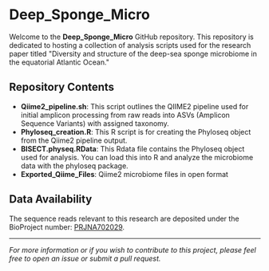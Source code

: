 # Deep_Sponge_Micro

Welcome to the **Deep_Sponge_Micro** GitHub repository. This repository is dedicated to hosting a collection of analysis scripts used for the research paper titled "Diversity and structure of the deep-sea sponge microbiome in the equatorial Atlantic Ocean."

## Repository Contents

- **Qiime2_pipeline.sh**: This script outlines the QIIME2 pipeline used for initial amplicon processing from raw reads into ASVs (Amplicon Sequence Variants) with assigned taxonomy.
- **Phyloseq_creation.R**: This R script is for creating the Phyloseq object from the Qiime2 pipeline output.
- **BISECT.physeq.RData**: This Rdata file contains the Phyloseq object used for analysis. You can load this into R and analyze the microbiome data with the phyloseq package.
- **Exported_Qiime_Files**: Qiime2 microbiome files in open format

## Data Availability

The sequence reads relevant to this research are deposited under the BioProject number: [PRJNA702029](https://www.ncbi.nlm.nih.gov/bioproject/PRJNA702029).

---

*For more information or if you wish to contribute to this project, please feel free to open an issue or submit a pull request.*
